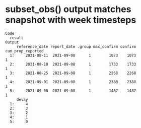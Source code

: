 # subset_obs() output matches snapshot with week timesteps

    Code
      result
    Output
         reference_date report_date .group max_confirm confirm cum_prop_reported
      1:     2021-08-11  2021-09-08      1        1073    1073                 1
      2:     2021-08-18  2021-09-08      1        1733    1733                 1
      3:     2021-08-25  2021-09-08      1        2268    2268                 1
      4:     2021-09-01  2021-09-08      1        2388    2388                 1
      5:     2021-09-08  2021-09-08      1        1487    1487                 1
         delay
      1:     4
      2:     3
      3:     2
      4:     1
      5:     0

